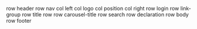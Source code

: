 row header
    row nav
        col left
            col logo
            col position
        col right
            row login
            row link-group
    row title
        row 
        row carousel-title
    row search
    row declaration
row body
row footer